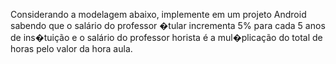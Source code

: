 Considerando a modelagem abaixo, implemente em um projeto Android sabendo que o
salário do professor �tular incrementa 5% para cada 5 anos de ins�tuição e o salário do
professor horista é a mul�plicação do total de horas pelo valor da hora aula.

